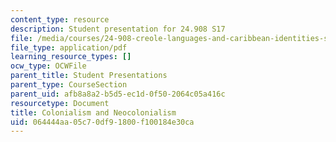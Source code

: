 ```yaml
---
content_type: resource
description: Student presentation for 24.908 S17
file: /media/courses/24-908-creole-languages-and-caribbean-identities-spring-2017/064444aa05c70df91800f100184e30ca_MIT24_908s17_Colonialism.pdf
file_type: application/pdf
learning_resource_types: []
ocw_type: OCWFile
parent_title: Student Presentations
parent_type: CourseSection
parent_uid: afb8a8a2-b5d5-ec1d-0f50-2064c05a416c
resourcetype: Document
title: Colonialism and Neocolonialism
uid: 064444aa-05c7-0df9-1800-f100184e30ca
---
```

